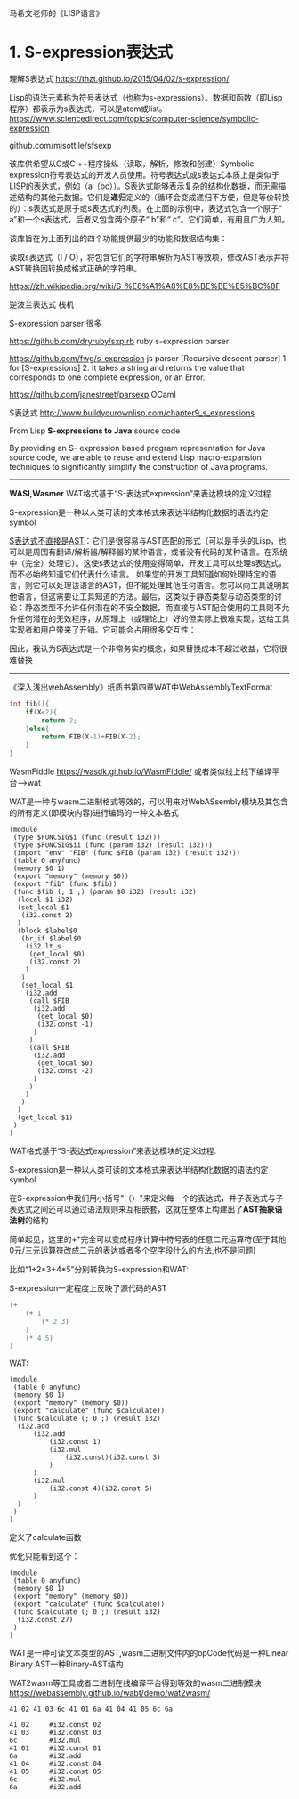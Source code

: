 

马希文老师的《LISP语言》

# 1. S-expression表达式
理解S表达式 https://thzt.github.io/2015/04/02/s-expression/





Lisp的语法元素称为符号表达式（也称为s-expressions）。数据和函数（即Lisp程序）都表示为s表达式，可以是atom或list。 https://www.sciencedirect.com/topics/computer-science/symbolic-expression


github.com/mjsottile/sfsexp


该库供希望从C或C ++程序操纵（读取，解析，修改和创建）Symbolic expression符号表达式的开发人员使用。符号表达式或s表达式本质上是类似于LISP的表达式，例如（a（bc））。S表达式能够表示复杂的结构化数据，而无需描述结构的其他元数据。它们是**递归**定义的（循环会变成递归不方便，但是等价转换的）：s表达式是原子或s表达式的列表。在上面的示例中，表达式包含一个原子“ a”和一个s表达式，后者又包含两个原子“ b”和“ c”。它们简单，有用且广为人知。

该库旨在为上面列出的四个功能提供最少的功能和数据结构集：

读取s表达式（I / O），将包含它们的字符串解析为AST等效项，修改AST表示并将AST转换回转换成格式正确的字符串。

https://zh.wikipedia.org/wiki/S-%E8%A1%A8%E8%BE%BE%E5%BC%8F 

逆波兰表达式 栈机

S-expression parser 很多


https://github.com/dryruby/sxp.rb ruby s-expression parser


https://github.com/fwg/s-expression js parser  [Recursive descent parser] 1 for [S-expressions] 2. It takes a string and returns the value that corresponds to one complete expression, or an Error.

https://github.com/janestreet/parsexp OCaml 

S表达式  http://www.buildyourownlisp.com/chapter9_s_expressions

 From Lisp **S-expressions to Java** source code  

By providing an S- expression based program representation for Java source code, we are able to reuse and extend Lisp macro-expansion techniques to significantly simplify the construction of Java programs.




-------------------------------



**WASI,Wasmer**
WAT格式基于“S-表达式expression”来表达模块的定义过程.

S-expression是一种以人类可读的文本格式来表达半结构化数据的语法约定symbol


[S表达式不直接是AST](https://news.ycombinator.com/item?id=16386702)：它们是很容易与AST匹配的形式（可以是手头的Lisp，也可以是周围有翻译/解析器/解释器的某种语言，或者没有代码的某种语言。在系统中（完全）处理它）。这使s表达式的使用变得简单，开发工具可以处理s表达式，而不必始终知道它们代表什么语言。
如果您的开发工具知道如何处理特定的语言，则它可以处理该语言的AST，但不能处理其他任何语言。您可以向工具说明其他语言，但这需要让工具知道的方法。最后，这类似于静态类型与动态类型的讨论：静态类型不允许任何潜在的不安全数据，而直接与AST配合使用的工具则不允许任何潜在的无效程序，从原理上（或理论上）好的但实际上很难实现，这给工具实现者和用户带来了开销。它可能会占用很多交互性：

因此，我认为S表达式是一个非常务实的概念，如果替换成本不超过收益，它将很难替换






----------------


《深入浅出webAssembly》纸质书第四章WAT中WebAssemblyTextFormat

```c++
int fib(){
    if(X<2){
        return 2;
    }else{
        return FIB(X-1)+FIB(X-2);
    }
}
```


WasmFiddle https://wasdk.github.io/WasmFiddle/ 或者类似线上线下编译平台-->wat


WAT是一种与wasm二进制格式等效的，可以用来对WebASsembly模块及其包含的所有定义(即模块内容)进行编码的一种文本格式

```wasm
(module
 (type $FUNCSIG$i (func (result i32)))
 (type $FUNCSIG$ii (func (param i32) (result i32)))
 (import "env" "FIB" (func $FIB (param i32) (result i32)))
 (table 0 anyfunc)
 (memory $0 1)
 (export "memory" (memory $0))
 (export "fib" (func $fib))
 (func $fib (; 1 ;) (param $0 i32) (result i32)
  (local $1 i32)
  (set_local $1
   (i32.const 2)
  )
  (block $label$0
   (br_if $label$0
    (i32.lt_s
     (get_local $0)
     (i32.const 2)
    )
   )
   (set_local $1
    (i32.add
     (call $FIB
      (i32.add
       (get_local $0)
       (i32.const -1)
      )
     )
     (call $FIB
      (i32.add
       (get_local $0)
       (i32.const -2)
      )
     )
    )
   )
  )
  (get_local $1)
 )
)

```



WAT格式基于“S-表达式expression”来表达模块的定义过程.




S-expression是一种以人类可读的文本格式来表达半结构化数据的语法约定symbol

在S-expression中我们用小括号"（）"来定义每一个的表达式，并子表达式与子表达式之间还可以通过语法规则来互相嵌套，这就在整体上构建出了**AST抽象语法树**的结构

简单起见，这里的+\*完全可以变成程序计算中符号表的任意二元运算符(至于其他0元/三元运算符改成二元的表达或者多个空字段什么的方法,也不是问题)

比如“1+2\*3+4\*5”分别转换为S-expression和WAT:


S-expression一定程度上反映了源代码的AST

```s
(+
    (+ 1
        (* 2 3)
    )
    (* 4 5)
)
```


WAT:

```wat
(module
 (table 0 anyfunc)
 (memory $0 1)
 (export "memory" (memory $0))
 (export "calculate" (func $calculate))
 (func $calculate (; 0 ;) (result i32)
  (i32.add
      (i32.add
          (i32.const 1)
          (i32.mul
              (i32.const)(i32.const 3)    
          )
      )
      (i32.mul
          (i32.const 4)(i32.const 5)
      )
  )
 )
)
```

定义了calculate函数

优化只能看到这个：

```wat
(module
 (table 0 anyfunc)
 (memory $0 1)
 (export "memory" (memory $0))
 (export "calculate" (func $calculate))
 (func $calculate (; 0 ;) (result i32)
  (i32.const 27)
 )
)
```



WAT是一种可读文本类型的AST,wasm二进制文件内的opCode代码是一种Linear Binary AST一种Binary-AST结构

WAT2wasm等工具或者二进制在线编译平台得到等效的wasm二进制模块
https://webassembly.github.io/wabt/demo/wat2wasm/

```wasm
41 02 41 03 6c 41 01 6a 41 04 41 05 6c 6a
```


```wasm
41 02     #i32.const 02
41 03     #i32.const 03
6c        #i32.mul
41 01     #i32.const 01
6a        #i32.add
41 04     #i32.const 04
41 05     #i32.const 05
6c        #i32.mul
6a        #i32.add
```























































